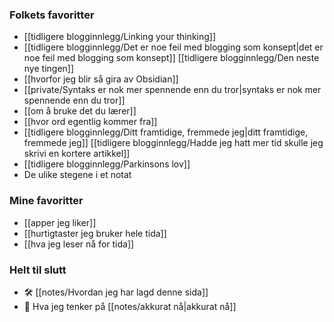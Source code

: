 ### Folkets favoritter
- [[tidligere blogginnlegg/Linking your thinking]]
- [[tidligere blogginnlegg/Det er noe feil med blogging som konsept|det er noe feil med blogging som konsept]]
[[tidligere blogginnlegg/Den neste nye tingen]]
- [[hvorfor jeg blir så gira av Obsidian]]
- [[private/Syntaks er nok mer spennende enn du tror|syntaks er nok mer spennende enn du tror]]
- [[om å bruke det du lærer]]
- [[hvor ord egentlig kommer fra]]
- [[tidligere blogginnlegg/Ditt framtidige, fremmede jeg|ditt framtidige, fremmede jeg]]
[[tidligere blogginnlegg/Hadde jeg hatt mer tid skulle jeg skrivi en kortere artikkel]]
- [[tidligere blogginnlegg/Parkinsons lov]]
- De ulike stegene i et notat


### Mine favoritter
- [[apper jeg liker]]
- [[hurtigtaster jeg bruker hele tida]]
- [[hva jeg leser nå for tida]]

### Helt til slutt
- 🛠️ [[notes/Hvordan jeg har lagd denne sida]]
- 🤔 Hva jeg tenker på [[notes/akkurat nå|akkurat nå]]
